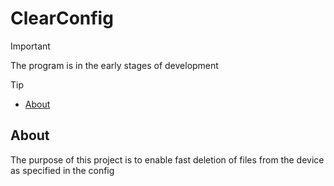 # ClearConfig
> [!IMPORTANT]
> The program is in the early stages of development

> [!TIP]
> - [About](#about)

## About

The purpose of this project is to enable fast deletion of files from the device as specified in the config